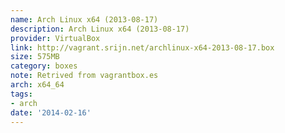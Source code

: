 ```yaml
---
name: Arch Linux x64 (2013-08-17)
description: Arch Linux x64 (2013-08-17)
provider: VirtualBox
link: http://vagrant.srijn.net/archlinux-x64-2013-08-17.box
size: 575MB
category: boxes
note: Retrived from vagrantbox.es
arch: x64_64
tags:
- arch
date: '2014-02-16'
---
```

